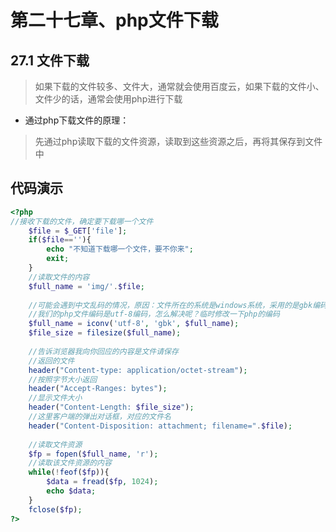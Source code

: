 # 第二十七章、php文件下载
## 27.1 文件下载
> 如果下载的文件较多、文件大，通常就会使用百度云，如果下载的文件小、文件少的话，通常会使用php进行下载  
+ 通过php下载文件的原理：
> 先通过php读取下载的文件资源，读取到这些资源之后，再将其保存到文件中
## 代码演示
```php
<?php
//接收下载的文件，确定要下载哪一个文件
    $file = $_GET['file'];
    if($file==''){
        echo "不知道下载哪一个文件，要不你来";
        exit;
    }
    //读取文件的内容
    $full_name = 'img/'.$file;
    
    //可能会遇到中文乱码的情况，原因：文件所在的系统是windows系统，采用的是gbk编码
    //我们的php文件编码是utf-8编码，怎么解决呢？临时修改一下php的编码
    $full_name = iconv('utf-8', 'gbk', $full_name);    
    $file_size = filesize($full_name);
    
    //告诉浏览器我向你回应的内容是文件请保存
    //返回的文件
    header("Content-type: application/octet-stream");
    //按照字节大小返回
    header("Accept-Ranges: bytes");
    //显示文件大小
    header("Content-Length: $file_size");
    //这里客户端的弹出对话框，对应的文件名
    header("Content-Disposition: attachment; filename=".$file);
    
    //读取文件资源
    $fp = fopen($full_name, 'r');
    //读取该文件资源的内容
    while(!feof($fp)){
        $data = fread($fp, 1024);
        echo $data;
    }
    fclose($fp);
?>
```
